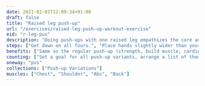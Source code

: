 ```yaml
---
date: 2021-02-01T12:09:34+01:00
draft: false
title: "Raised leg push-up"
url: "/exercises/raised-leg-push-up-workout-exercise"
eid: "r-leg-pus"
description: "Doing push-ups with one raised leg empathizes the core and abs use. Similar to the push-up it is a great exercise for chest, shoulders, triceps, back and core."
steps: ["Get down on all fours.", "Place hands slightly wider than your shoulders.", "Straighten arms and legs.", "Raise one of the legs.", "Lower the body, the chest nearly touches the floor.", "Pause, then straight your arms and push back up."]
benefits: ["Same as the regular push-up (strength, build muscle, cardio effort) with stronger core engagement."]
counting: ["Set a goal for all push-up variants, arrange a list of them to ensure many are tried."]
oneway: "pus"
collections: ["Push-up Variations"]
muscles: ["Chest", "Shoulder", "Abs", "Back"]
---
```

